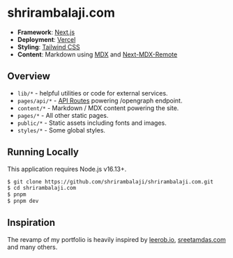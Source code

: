 # shrirambalaji.com

- **Framework**: [Next.js](https://nextjs.org/)
- **Deployment**: [Vercel](https://vercel.com)
- **Styling**: [Tailwind CSS](https://tailwindcss.com/)
- **Content**: Markdown using [MDX](https://mdxjs.com/) and [Next-MDX-Remote](https://github.com/hashicorp/next-mdx-remote)

## Overview

- `lib/*` - helpful utilities or code for external services.
- `pages/api/*` - [API Routes](https://nextjs.org/docs/api-routes/introduction) powering /opengraph endpoint.
- `content/*` - Markdown / MDX content powering the site.
- `pages/*` - All other static pages.
- `public/*` - Static assets including fonts and images.
- `styles/*` - Some global styles.

## Running Locally

This application requires Node.js v16.13+.

```bash
$ git clone https://github.com/shrirambalaji/shrirambalaji.com.git
$ cd shrirambalaji.com
$ pnpm
$ pnpm dev
```

## Inspiration

The revamp of my portfolio is heavily inspired by [leerob.io](leerob.io), [sreetamdas.com](sreetamdas.com) and many others.
